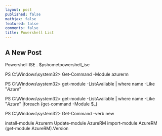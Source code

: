 ```yaml
---
layout: post
published: false
mathjax: false
featured: false
comments: false
title: Powershell List
---
```

## A New Post

Powershell ISE
. $pshome\powershell_ise

PS C:\Windows\system32> Get-Command -Module azurerm

PS C:\Windows\system32> get-module -ListAvailable | where name -Like "*Azure*"

PS C:\Windows\system32> get-module -ListAvailable | where name -Like "*Azure*" |foreach {get-command -Module $_}

PS C:\Windows\system32> Get-Command -verb new

install-module Azurerm
Update-module AzureRM
import-module AzureRM
(get-module AzureRM).Version


